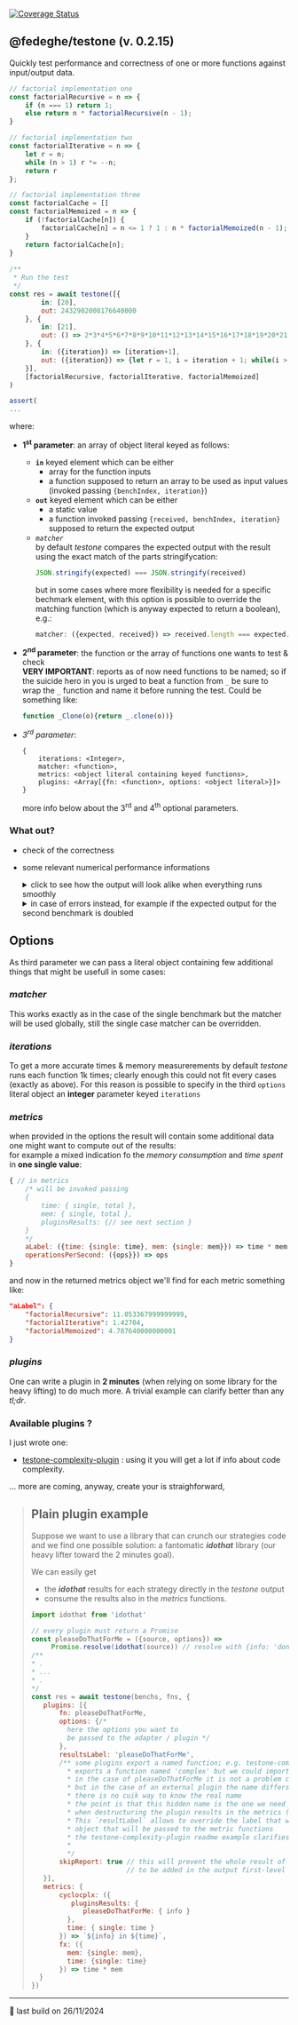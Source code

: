 [![Coverage Status](https://coveralls.io/repos/github/fedeghe/testone/badge.svg?branch=master)](https://coveralls.io/github/fedeghe/testone?branch=master)
## @fedeghe/testone (v. 0.2.15)

Quickly test performance and correctness of one or more functions against input/output data.  

``` js  
// factorial implementation one
const factorialRecursive = n => {
    if (n === 1) return 1;
    else return n * factorialRecursive(n - 1);
}

// factorial implementation two
const factorialIterative = n => {
    let r = n;
    while (n > 1) r *= --n;
    return r
};

// factorial implementation three
const factorialCache = []
const factorialMemoized = n => {
    if (!factorialCache[n]) {
  	    factorialCache[n] = n <= 1 ? 1 : n * factorialMemoized(n - 1);
    }
    return factorialCache[n];
}
 
/**
 * Run the test
 */
const res = await testone([{
        in: [20],
        out: 2432902008176640000
    }, {
        in: [21],
        out: () => 2*3*4*5*6*7*8*9*10*11*12*13*14*15*16*17*18*19*20*21
    }, {
        in: ({iteration}) => [iteration+1],
        out: ({iteration}) => {let r = 1, i = iteration + 1; while(i > 0)r *= i--; return r;}
    }],
    [factorialRecursive, factorialIterative, factorialMemoized]
)

assert(
...
```
where:
- **1<sup>st</sup> parameter**: an array of object literal keyed as follows:  
    - **`in`** keyed element which can be either
        - array for the function inputs 
        - a function supposed to return an array to be used as input values (invoked passing `{benchIndex, iteration}`)
    - **`out`** keyed element which can be either
        - a static value  
        - a function invoked passing `{received, benchIndex, iteration}` supposed to return the expected output
    - _`matcher`_   
        by default _testone_ compares the expected output with the result using the exact match of the parts stringifycation:  
        ``` js
        JSON.stringify(expected) === JSON.stringify(received)
        ```   
        but in some cases where more flexibility is needed for a specific bechmark element, with this option is possible to override the matching function (which is anyway expected to return a boolean), e.g.:
        ``` js
        matcher: ({expected, received}) => received.length === expected.length 
        ```  

- **2<sup>nd</sup> parameter**: the function or the array of functions one wants to test & check  
    **VERY IMPORTANT**: reports as of now need functions to be named; so if the suicide hero in you is urged to beat a function from `_` be sure to wrap the `_` function and name it before running the test. Could be something like:
    ``` js
    function _Clone(o){return _.clone(o))}
    ```
- _3<sup>rd</sup> parameter_:  
    ```
    {
        iterations: <Integer>,
        matcher: <function>,
        metrics: <object literal containing keyed functions>,
        plugins: <Array[{fn: <function>, options: <object literal>}]>
    }  
    ```
    more info below about the 3<sup>rd</sup> and 4<sup>th</sup> optional parameters.

### What out?  
- check of the correctness
- some relevant numerical performance informations

    <details>
    <summary>click to see how the output will look alike when everything runs smoothly</summary>

    ``` js  
    {
        "times": {
            "factorialRecursive": {
                "raw": {
                    "single": 0.0028,
                    "total": 28
                },
                "withLabel": {
                    "single": "2.8 µs",
                    "total": "28 ms"
                }
            },
            "factorialIterative": {
                "raw": {
                    "single": 0.0007,
                    "total": 7
                },
                "withLabel": {
                    "single": "700 ns",
                    "total": "7 ms"
                }
            },
            "factorialMemoized": {
                "raw": {
                    "single": 0.0006,
                    "total": 6
                },
                "withLabel": {
                    "single": "600 ns",
                    "total": "6 ms"
                }
            }
        },
        "mem": {
            "factorialRecursive": {
                "raw": {
                    "single": 101.2392,
                    "total": 1012392
                },
                "withLabel": {
                    "single": "101.2392 B",
                    "total": "988.6641 KB"
                }
            },
            "factorialIterative": {
                "raw": {
                    "single": 81.624,
                    "total": 816240
                },
                "withLabel": {
                    "single": "81.624 B",
                    "total": "797.1094 KB"
                }
            },
            "factorialMemoized": {
                "raw": {
                    "single": 114.0096,
                    "total": 1140096
                },
                "withLabel": {
                    "single": "114.0096 B",
                    "total": "1.0873 MB"
                }
            }
        },
        "ops": {
            "factorialRecursive": 357142.85714285716,
            "factorialIterative": 1428571.4285714286,
            "factorialMemoized": 1666666.6666666667
        },
        "passing": true,
        "report": {
            "factorialRecursive": true,
            "factorialIterative": true,
            "factorialMemoized": true
        },
        "metrics": null,
        "pluginsResults": {}
    }
    ```
    </details>

    <details>
    <summary>in case of errors instead, for example if the expected output for the second benchmark is doubled</summary>

    ``` js  
    {
        "times": {},
        "mem": {},
        "ops": {},
        "passing": false,
        "report": {
            "factorialRecursive": [
                {
                    "passing": true,
                    "time": 6
                },
                {
                    "passing": false,
                    "time": 0,
                    "err": {
                    "ioIndex": 1,
                    "received": 51090942171709440000,
                    "expected": 4865804016353280000
                    }
                },
                {
                    "passing": true,
                    "time": 7
                }
            ],
            "factorialIterative": [
                {
                    "passing": true,
                    "time": 4
                },
                {
                    "passing": false,
                    "time": 0,
                    "err": {
                    "ioIndex": 1,
                    "received": 51090942171709440000,
                    "expected": 4865804016353280000
                    }
                },
                {
                    "passing": true,
                    "time": 0
                }
            ],
            "factorialMemoized": [
                {
                    "passing": true,
                    "time": 1
                },
                {
                    "passing": false,
                    "time": 0,
                    "err": {
                    "ioIndex": 1,
                    "received": 51090942171709440000,
                    "expected": 4865804016353280000
                    }
                },
                {
                    "passing": true,
                    "time": 4
                }
            ]
        },
        "metrics": null,
        "pluginsResults": {}
    }
    ```
    </details>  


## Options  
As third parameter we can pass a literal object containing few additional things that might be usefull in some cases: 

### _**matcher**_  
This works exactly as in the case of the single benchmark but the matcher will be used globally, still the single case matcher can be overridden.
### _**iterations**_  
To get a more accurate times & memory measurerements by default _testone_ runs each function 1k times; clearly enough this could not fit every cases (exactly as above). 
For this reason is possible to specify in the third `options` literal object an **integer** parameter keyed `iterations`

### _**metrics**_  
when provided in the options the result will contain some additional data one might want to compute out of the results:  
for example a mixed indication fo the _memory consumption_ and _time spent_ in **one single value**:

``` js
{ // in metrics
    /* will be invoked passing 
    {
        time: { single, total },
        mem: { single, total },
        pluginsResults: {// see next section }
    }
    */
    aLabel: ({time: {single: time}, mem: {single: mem}}) => time * mem
    operationsPerSecond: ({ops}}) => ops
}
```
and now in the returned metrics object we'll find for each metric something like:
``` json
"aLabel": {
    "factorialRecursive": 11.053367999999999,
    "factorialIterative": 1.42704,
    "factorialMemoized": 4.787640000000001
}
```

### _**plugins**_  
One can write a plugin in **2 minutes** (when relying on some library for the heavy lifting) to do much more. A trivial example can clarify better than any _tl;dr_.

### Available plugins ? 
I just wrote one: 
- [testone-complexity-plugin](https://www.npmjs.com/package/testone-complexity-plugin) : using it you will get a lot if info about code complexity.

... more are coming, anyway, create your is straighforward, 


> ## Plain plugin example  
> 
> Suppose we want to use a library that can crunch our strategies code and we find one possible solution: a fantomatic  _**idothat**_ library (our heavy lifter toward the 2 minutes goal).  
> 
> We can easily get 
> - the _**idothat**_ results for each strategy directly in the _testone_ output  
> - consume the results also in the _metrics_ functions.  
>  ``` js
> import idothat from 'idothat'
>
> // every plugin must return a Promise
> const pleaseDoThatForMe = ({source, options}) =>
>       Promise.resolve(idothat(source)) // resolve with {info: 'done'}
> /**
>  * .
>  * ...
>  * .
>  */
> const res = await testone(benchs, fns, {
>     plugins: [{
>         fn: pleaseDoThatForMe,
>         options: {/*
>           here the options you want to
>           be passed to the adapter / plugin */
>         },
>         resultsLabel: 'pleaseDoThatForMe', 
>         /** some plugins export a named function; e.g. testone-complexity-plugin
>           * exports a function named 'complex' but we could import is with another name
>           * in the case of pleaseDoThatForMe it is not a problem cause it is the real name
>           * but in the case of an external plugin the name differs and
>           * there is no cuik way to know the real name
>           * the point is that this hidden name is the one we need to know
>           * when destructuring the plugin results in the metrics (inside pluginsResults).
>           * This `resultLabel` allows to override the label that will be used shaping the 
>           * object that will be passed to the metric functions 
>           * the testone-complexity-plugin readme example clarifies that better
>           *
>           */
>         skipReport: true // this will prevent the whole result of the plugin
>                          // to be added in the output first-level pluginsResults
>     }],
>     metrics: {
>         cyclocplx: ({
>            pluginsResults: {
>               pleaseDoThatForMe: { info }
>           },
>           time: { single: time }
>         }) => `${info} in ${time}`,
>         fx: ({
>           mem: {single: mem},
>           time: {single: time}
>         }) => time * mem            
>    }
> })
> ```  
>

---

🤟 last build on 26/11/2024  
